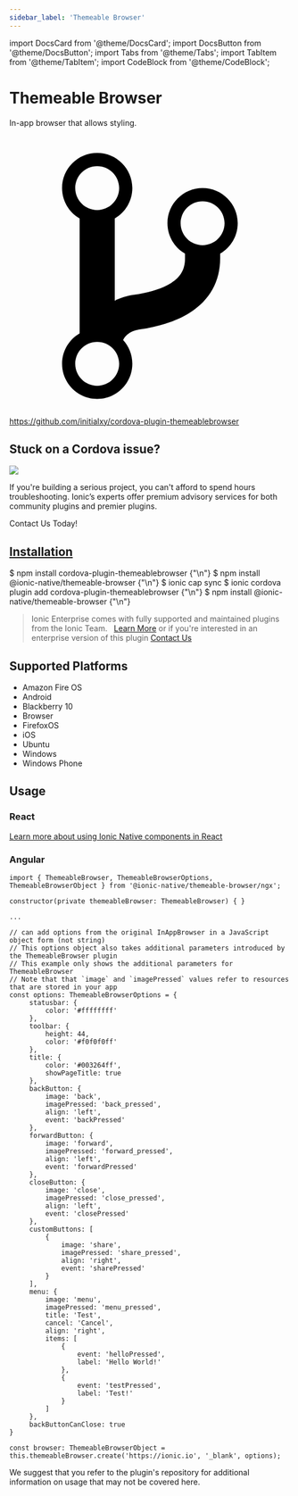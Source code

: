 ```yaml
---
sidebar_label: 'Themeable Browser'
---
```


import DocsCard from '@theme/DocsCard';
import DocsButton from '@theme/DocsButton';
import Tabs from '@theme/Tabs';
import TabItem from '@theme/TabItem';
import CodeBlock from '@theme/CodeBlock';

# Themeable Browser

In-app browser that allows styling.

<p><a href="https://github.com/initialxy/cordova-plugin-themeablebrowser" target="_blank" rel="noopener" className="git-link">
  <svg viewBox="0 0 512 512"><path d="M416 160c0-35.3-28.7-64-64-64s-64 28.7-64 64c0 23.7 12.9 44.3 32 55.4v8.6c0 19.9-7.8 33.7-25.3 44.9-15.4 9.8-38.1 17.1-67.5 21.5-14 2.1-25.7 6-35.2 10.7V151.4c19.1-11.1 32-31.7 32-55.4 0-35.3-28.7-64-64-64S96 60.7 96 96c0 23.7 12.9 44.3 32 55.4v209.2c-19.1 11.1-32 31.7-32 55.4 0 35.3 28.7 64 64 64s64-28.7 64-64c0-16.6-6.3-31.7-16.7-43.1 1.9-4.9 9.7-16.3 29.4-19.3 38.8-5.8 68.9-15.9 92.3-30.8 36-22.8 55-57 55-98.8v-8.6c19.1-11.1 32-31.7 32-55.4zM160 56c22.1 0 40 17.9 40 40s-17.9 40-40 40-40-17.9-40-40 17.9-40 40-40zm0 400c-22.1 0-40-17.9-40-40s17.9-40 40-40 40 17.9 40 40-17.9 40-40 40zm192-256c-22.1 0-40-17.9-40-40s17.9-40 40-40 40 17.9 40 40-17.9 40-40 40z"></path></svg> https://github.com/initialxy/cordova-plugin-themeablebrowser
</a></p>

<h2>Stuck on a Cordova issue?</h2>
<DocsCard className="cordova-ee-card" header="Don't waste precious time on plugin issues." href="https://ionicframework.com/sales?product_of_interest=Ionic%20Native">
  <div>
    <img src={require('./_assets/img/native-cordova-bot.png').default} class="cordova-ee-img" />
    <p>If you're building a serious project, you can't afford to spend hours troubleshooting. Ionic’s experts offer premium advisory services for both community plugins and premier plugins.</p>
    <DocsButton className="native-ee-detail">Contact Us Today!</DocsButton>
  </div>
</DocsCard>

<h2 id="installation">
  <a href="#installation">Installation</a>
</h2>
<Tabs defaultValue="Capacitor" values={[
  {value: 'Capacitor', label: 'Capacitor'},
  {value: 'Cordova', label: 'Cordova'},
  {value: 'Enterprise', label: 'Enterprise'},
]}>
  <TabItem value="Capacitor">
    <CodeBlock className="language-shell">
      $ npm install cordova-plugin-themeablebrowser {"\n"}
      $ npm install @ionic-native/themeable-browser {"\n"}
      $ ionic cap sync
    </CodeBlock>
  </TabItem>
  <TabItem value="Cordova">
    <CodeBlock className="language-shell">
      $ ionic cordova plugin add cordova-plugin-themeablebrowser {"\n"}
      $ npm install @ionic-native/themeable-browser {"\n"}
    </CodeBlock>
  </TabItem>
  <TabItem value="Enterprise">
    <blockquote>Ionic Enterprise comes with fully supported and maintained plugins from the Ionic Team. &nbsp;
      <a class="btn" href="https://ionic.io/docs/premier-plugins">Learn More</a> or if you're interested in an enterprise version of this plugin <a class="btn" href="https://ionicframework.com/sales?product_of_interest=Ionic%20Enterprise%20Engine">Contact Us</a></blockquote>
  </TabItem>
</Tabs>

## Supported Platforms

- Amazon Fire OS
- Android
- Blackberry 10
- Browser
- FirefoxOS
- iOS
- Ubuntu
- Windows
- Windows Phone

## Usage

### React

[Learn more about using Ionic Native components in React](../native-community.md#react)

### Angular

```tsx
import { ThemeableBrowser, ThemeableBrowserOptions, ThemeableBrowserObject } from '@ionic-native/themeable-browser/ngx';

constructor(private themeableBrowser: ThemeableBrowser) { }

...

// can add options from the original InAppBrowser in a JavaScript object form (not string)
// This options object also takes additional parameters introduced by the ThemeableBrowser plugin
// This example only shows the additional parameters for ThemeableBrowser
// Note that that `image` and `imagePressed` values refer to resources that are stored in your app
const options: ThemeableBrowserOptions = {
     statusbar: {
         color: '#ffffffff'
     },
     toolbar: {
         height: 44,
         color: '#f0f0f0ff'
     },
     title: {
         color: '#003264ff',
         showPageTitle: true
     },
     backButton: {
         image: 'back',
         imagePressed: 'back_pressed',
         align: 'left',
         event: 'backPressed'
     },
     forwardButton: {
         image: 'forward',
         imagePressed: 'forward_pressed',
         align: 'left',
         event: 'forwardPressed'
     },
     closeButton: {
         image: 'close',
         imagePressed: 'close_pressed',
         align: 'left',
         event: 'closePressed'
     },
     customButtons: [
         {
             image: 'share',
             imagePressed: 'share_pressed',
             align: 'right',
             event: 'sharePressed'
         }
     ],
     menu: {
         image: 'menu',
         imagePressed: 'menu_pressed',
         title: 'Test',
         cancel: 'Cancel',
         align: 'right',
         items: [
             {
                 event: 'helloPressed',
                 label: 'Hello World!'
             },
             {
                 event: 'testPressed',
                 label: 'Test!'
             }
         ]
     },
     backButtonCanClose: true
}

const browser: ThemeableBrowserObject = this.themeableBrowser.create('https://ionic.io', '_blank', options);

```

We suggest that you refer to the plugin's repository for additional information on usage that may not be covered here.
